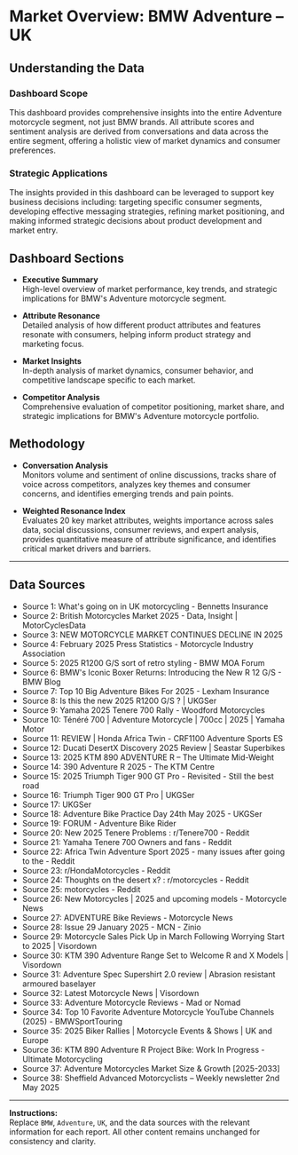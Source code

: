 # Market Overview: BMW Adventure – UK

## Understanding the Data

### Dashboard Scope
This dashboard provides comprehensive insights into the entire Adventure motorcycle segment, not just BMW brands. All attribute scores and sentiment analysis are derived from conversations and data across the entire segment, offering a holistic view of market dynamics and consumer preferences.

### Strategic Applications
The insights provided in this dashboard can be leveraged to support key business decisions including: targeting specific consumer segments, developing effective messaging strategies, refining market positioning, and making informed strategic decisions about product development and market entry.

## Dashboard Sections

- **Executive Summary**  
  High-level overview of market performance, key trends, and strategic implications for BMW's Adventure motorcycle segment.

- **Attribute Resonance**  
  Detailed analysis of how different product attributes and features resonate with consumers, helping inform product strategy and marketing focus.

- **Market Insights**  
  In-depth analysis of market dynamics, consumer behavior, and competitive landscape specific to each market.

- **Competitor Analysis**  
  Comprehensive evaluation of competitor positioning, market share, and strategic implications for BMW's Adventure motorcycle portfolio.

## Methodology

- **Conversation Analysis**  
  Monitors volume and sentiment of online discussions, tracks share of voice across competitors, analyzes key themes and consumer concerns, and identifies emerging trends and pain points.

- **Weighted Resonance Index**  
  Evaluates 20 key market attributes, weights importance across sales data, social discussions, consumer reviews, and expert analysis, provides quantitative measure of attribute significance, and identifies critical market drivers and barriers.

---

## Data Sources

- Source 1: What's going on in UK motorcycling - Bennetts Insurance
- Source 2: British Motorcycles Market 2025 - Data, Insight | MotorCyclesData  
- Source 3: NEW MOTORCYCLE MARKET CONTINUES DECLINE IN 2025
- Source 4: February 2025 Press Statistics - Motorcycle Industry Association
- Source 5: 2025 R1200 G/S sort of retro styling - BMW MOA Forum
- Source 6: BMW's Iconic Boxer Returns: Introducing the New R 12 G/S - BMW Blog
- Source 7: Top 10 Big Adventure Bikes For 2025 - Lexham Insurance
- Source 8: Is this the new 2025 R1200 G/S ? | UKGSer
- Source 9: Yamaha 2025 Tenere 700 Rally - Woodford Motorcycles
- Source 10: Ténéré 700 | Adventure Motorcycle | 700cc | 2025 | Yamaha Motor
- Source 11: REVIEW | Honda Africa Twin - CRF1100 Adventure Sports ES
- Source 12: Ducati DesertX Discovery 2025 Review | Seastar Superbikes
- Source 13: 2025 KTM 890 ADVENTURE R – The Ultimate Mid-Weight
- Source 14: 390 Adventure R 2025 - The KTM Centre
- Source 15: 2025 Triumph Tiger 900 GT Pro - Revisited - Still the best road
- Source 16: Triumph Tiger 900 GT Pro | UKGSer
- Source 17: UKGSer
- Source 18: Adventure Bike Practice Day 24th May 2025 - UKGSer
- Source 19: FORUM - Adventure Bike Rider
- Source 20: New 2025 Tenere Problems : r/Tenere700 - Reddit
- Source 21: Yamaha Tenere 700 Owners and fans - Reddit
- Source 22: Africa Twin Adventure Sport 2025 - many issues after going to the - Reddit
- Source 23: r/HondaMotorcycles - Reddit
- Source 24: Thoughts on the desert x? : r/motorcycles - Reddit
- Source 25: motorcycles - Reddit
- Source 26: New Motorcycles | 2025 and upcoming models - Motorcycle News
- Source 27: ADVENTURE Bike Reviews - Motorcycle News
- Source 28: Issue 29 January 2025 - MCN - Zinio
- Source 29: Motorcycle Sales Pick Up in March Following Worrying Start to 2025 | Visordown
- Source 30: KTM 390 Adventure Range Set to Welcome R and X Models | Visordown
- Source 31: Adventure Spec Supershirt 2.0 review | Abrasion resistant armoured baselayer
- Source 32: Latest Motorcycle News | Visordown
- Source 33: Adventure Motorcycle Reviews - Mad or Nomad
- Source 34: Top 10 Favorite Adventure Motorcycle YouTube Channels (2025) - BMWSportTouring
- Source 35: 2025 Biker Rallies | Motorcycle Events & Shows | UK and Europe
- Source 36: KTM 890 Adventure R Project Bike: Work In Progress - Ultimate Motorcycling
- Source 37: Adventure Motorcycles Market Size & Growth [2025-2033]
- Source 38: Sheffield Advanced Motorcyclists – Weekly newsletter 2nd May 2025

---

**Instructions:**  
Replace `BMW`, `Adventure`, `UK`, and the data sources with the relevant information for each report. All other content remains unchanged for consistency and clarity.